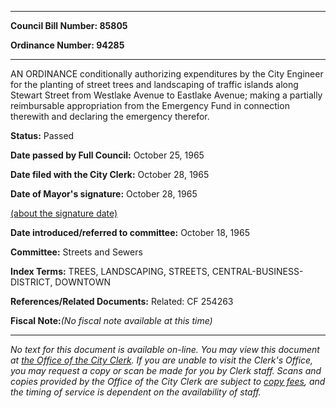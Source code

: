 

********

**Council Bill Number: 85805**
   
**Ordinance Number: 94285**
********

 AN ORDINANCE conditionally authorizing expenditures by the City Engineer for the planting of street trees and landscaping of traffic islands along Stewart Street from Westlake Avenue to Eastlake Avenue; making a partially reimbursable appropriation from the Emergency Fund in connection therewith and declaring the emergency therefor.

**Status:** Passed
   
**Date passed by Full Council:** October 25, 1965
   
**Date filed with the City Clerk:** October 28, 1965
   
**Date of Mayor's signature:** October 28, 1965
   
[(about the signature date)](/~public/approvaldate.htm)
   
   
   
**Date introduced/referred to committee:** October 18, 1965
   
**Committee:** Streets and Sewers
   
   
**Index Terms:** TREES, LANDSCAPING, STREETS, CENTRAL-BUSINESS-DISTRICT, DOWNTOWN

**References/Related Documents:** Related: CF 254263

**Fiscal Note:**_(No fiscal note available at this time)_
********

_No text for this document is available on-line. You may view this document at [the Office of the City Clerk](http://www.seattle.gov/leg/clerk/contactUs.htm). If you are unable to visit the Clerk's Office, you may request a copy or scan be made for you by Clerk staff. Scans and copies provided by the Office of the City Clerk are subject to [copy fees](http://clerk.seattle.gov/~public/clerkfees.htm), and the timing of service is dependent on the availability of staff._

